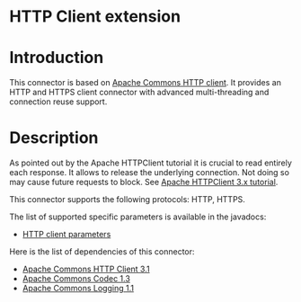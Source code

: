 HTTP Client extension
=====================

Introduction
============

This connector is based on [Apache Commons HTTP
client](http://jakarta.apache.org/commons/httpclient/).
It provides an HTTP and HTTPS client connector with advanced
multi-threading and connection reuse support.

Description
===========

As pointed out by the Apache HTTPClient tutorial it is crucial to read
entirely each response. It allows to release the underlying connection.
Not doing so may cause future requests to block. See [Apache HTTPClient
3.x
tutorial](http://jakarta.apache.org/httpcomponents/httpclient-3.x/tutorial.html).

This connector supports the following protocols: HTTP, HTTPS.

The list of supported specific parameters is available in the javadocs:

-   [HTTP client
    parameters](http://www.restlet.org/documentation/1.1/ext/com/noelios/restlet/ext/httpclient/HttpClientHelper.html)

Here is the list of dependencies of this connector:

-   [Apache Commons HTTP Client
    3.1](http://jakarta.apache.org/commons/httpclient/)
-   [Apache Commons Codec
    1.3](http://jakarta.apache.org/commons/codec/)
-   [Apache Commons Logging
    1.1](http://jakarta.apache.org/commons/logging/)

